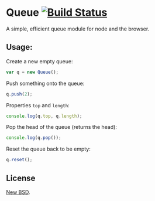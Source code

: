 # Queue [![Build Status](https://travis-ci.org/chrisaljoudi/Queue.svg?branch=master)](https://travis-ci.org/chrisaljoudi/Queue)
A simple, efficient queue module for node and the browser.

## Usage:

Create a new empty queue:

```javascript
var q = new Queue();
```

Push something onto the queue:

```javascript
q.push(2);
```

Properties `top` and `length`:

```javascript
console.log(q.top, q.length);
```
Pop the head of the queue (returns the head):

```javascript
console.log(q.pop());
```

Reset the queue back to be empty:

```javascript
q.reset();
```

## License

[New BSD](LICENSE).
